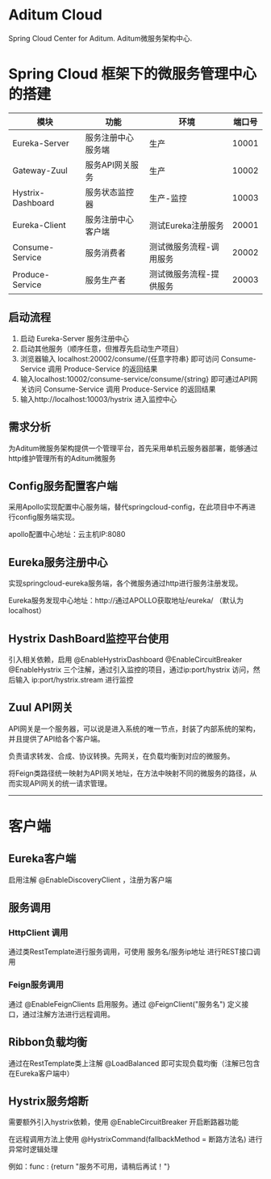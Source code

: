 # Aditum Cloud

Spring Cloud Center for Aditum. Aditum微服务架构中心. 

# Spring Cloud 框架下的微服务管理中心的搭建

|模块|功能|环境|端口号|
|---|---|---|---|
|Eureka-Server|服务注册中心服务端|生产|10001
|Gateway-Zuul|服务API网关服务|生产|10002
|Hystrix-Dashboard|服务状态监控器|生产-监控|10003
|Eureka-Client|服务注册中心客户端|测试Eureka注册服务|20001
|Consume-Service|服务消费者|测试微服务流程-调用服务|20002
|Produce-Service|服务生产者|测试微服务流程-提供服务|20003

## 启动流程

1. 启动 Eureka-Server 服务注册中心
2. 启动其他服务（顺序任意，但推荐先启动生产项目）
3. 浏览器输入 localhost:20002/consume/{任意字符串} 即可访问 Consume-Service 调用 Produce-Service 的返回结果
3. 输入localhost:10002/consume-service/consume/{string} 即可通过API网关访问 Consume-Service 调用 Produce-Service 的返回结果
4. 输入http://localhost:10003/hystrix 进入监控中心

## 需求分析

为Aditum微服务架构提供一个管理平台，首先采用单机云服务器部署，能够通过http维护管理所有的Aditum微服务

## Config服务配置客户端

采用Apollo实现配置中心服务端，替代springcloud-config，在此项目中不再进行config服务端实现。

apollo配置中心地址：云主机IP:8080

## Eureka服务注册中心

实现springcloud-eureka服务端，各个微服务通过http进行服务注册发现。

Eureka服务发现中心地址：http://通过APOLLO获取地址/eureka/ （默认为localhost）

## Hystrix DashBoard监控平台使用

引入相关依赖，启用 @EnableHystrixDashboard @EnableCircuitBreaker @EnableHystrix 三个注解，通过引入监控的项目，通过ip:port/hystrix 访问，然后输入 ip:port/hystrix.stream 进行监控

## Zuul API网关

API网关是一个服务器，可以说是进入系统的唯一节点，封装了内部系统的架构，并且提供了API给各个客户端。

负责请求转发、合成、协议转换。先网关，在负载均衡到对应的微服务。

将Feign类路径统一映射为API网关地址，在方法中映射不同的微服务的路径，从而实现API网关的统一请求管理。 

--------------------------------------------------------------

# 客户端

## Eureka客户端

启用注解 @EnableDiscoveryClient ，注册为客户端

## 服务调用

### HttpClient 调用

通过类RestTemplate进行服务调用，可使用 服务名/服务ip地址 进行REST接口调用

### Feign服务调用

通过 @EnableFeignClients 启用服务。通过 @FeignClient("服务名") 定义接口，通过注解方法进行远程调用。

## Ribbon负载均衡

通过在RestTemplate类上注解 @LoadBalanced 即可实现负载均衡（注解已包含在Eureka客户端中）

## Hystrix服务熔断

需要额外引入hystrix依赖，使用 @EnableCircuitBreaker 开启断路器功能

在远程调用方法上使用 @HystrixCommand(fallbackMethod = 断路方法名) 进行异常时逻辑处理

例如：func : {return "服务不可用，请稍后再试！"} 